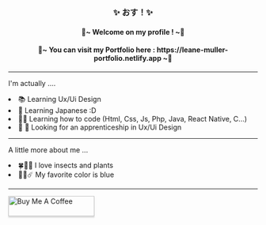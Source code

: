 <h3 align=center> ✨ おす！✨ </h3>
<h4 align=center> 🌸~ Welcome on my profile ! ~🌸</h4>
<h4 align=center> 🌱~ You can visit my Portfolio here : https://leane-muller-portfolio.netlify.app ~🌱</h4>

---------

I'm actually ....
<li> 📚 Learning Ux/Ui Design </li>
<li> 🎌 Learning Japanese :D </li>
<li> 👨‍💻 Learning how to code (Html, Css, Js, Php, Java, React Native, C...) </li>
<li> 📖 🐛 Looking for an  apprenticeship in Ux/Ui Design </li>

---------

A little more about me ...
<li> 🍀🎍🦗 I love insects and plants </li>
<li> 💙🔵☄️ My favorite color is blue </li>

---------

<a href="buymeacoff.ee/leanemuller" target="_blank"><img src="https://www.buymeacoffee.com/assets/img/custom_images/orange_img.png" alt="Buy Me A Coffee" style="height: 41px !important;width: 174px !important;box-shadow: 0px 3px 2px 0px rgba(190, 190, 190, 0.5) !important;-webkit-box-shadow: 0px 3px 2px 0px rgba(190, 190, 190, 0.5) !important;" ></a>
<!--
<li> </li>
**AyatoKirishima/AyatoKirishima** is a ✨ _special_ ✨ repository because its `README.md` (this file) appears on your GitHub profile.

Here are some ideas to get you started:

- 🔭 I’m currently working on ...
- 🌱 I’m currently learning ...
- 👯 I’m looking to collaborate on ...
- 🤔 I’m looking for help with ...
- 💬 Ask me about ...
- 📫 How to reach me: ...
- 😄 Pronouns: ...
- ⚡ Fun fact: ...
-->
